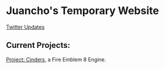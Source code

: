 # Juancho's Temporary Website

[Twitter Updates](https://twitter.com/Juancho_Dev)

## Current Projects:

[Project: Cinders](https://juancho-fe.github.io/fe8-engine/), a Fire Emblem 8 Engine.


